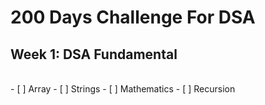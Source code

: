 # 200 Days Challenge For DSA
## Week 1: DSA Fundamental
<br/>
- [ ] Array
- [ ] Strings
- [ ] Mathematics
- [ ] Recursion
